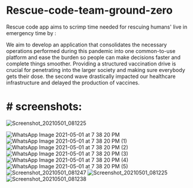 # Rescue-code-team-ground-zero
Rescue code app aims to scrimp time needed for rescuing humans' live in emergency time by :

We aim to develop an application that consolidates the necessary operations performed during this  pandemic into one common-to-use platform and ease the burden so people can make decisions faster and  complete things smoother. Providing a structured vaccination drive is crucial for penetrating into the larger society and making sure everybody gets their dose. the second wave drastically impacted our healthcare infrastructure and delayed the production of vaccines. 
 
 # # screenshots:
 ![Screenshot_20210501_081225](https://user-images.githubusercontent.com/56687394/116784923-72b17600-aab4-11eb-8a55-45345862d5df.jpg)

![WhatsApp Image 2021-05-01 at 7 38 20 PM](https://user-images.githubusercontent.com/56687394/116785126-8ad5c500-aab5-11eb-86a1-71faf92043e0.jpeg)
![WhatsApp Image 2021-05-01 at 7 38 20 PM (1)](https://user-images.githubusercontent.com/56687394/116785128-8c06f200-aab5-11eb-8275-105eee83dbb0.jpeg)
![WhatsApp Image 2021-05-01 at 7 38 20 PM (2)](https://user-images.githubusercontent.com/56687394/116785129-8c06f200-aab5-11eb-9536-26af69bd9487.jpeg)
![WhatsApp Image 2021-05-01 at 7 38 20 PM (3)](https://user-images.githubusercontent.com/56687394/116785130-8c9f8880-aab5-11eb-897f-cb0f3bb7e2ed.jpeg)
![WhatsApp Image 2021-05-01 at 7 38 20 PM (4)](https://user-images.githubusercontent.com/56687394/116785133-8f01e280-aab5-11eb-8009-af8bf0a845cf.jpeg)
![WhatsApp Image 2021-05-01 at 7 38 20 PM (5)](https://user-images.githubusercontent.com/56687394/116785134-8f9a7900-aab5-11eb-8439-e49efeefc52e.jpeg)
![Screenshot_20210501_081247](https://user-images.githubusercontent.com/56687394/116785141-96c18700-aab5-11eb-8ce8-e1378b8ebb6b.jpg)
![Screenshot_20210501_081225](https://user-images.githubusercontent.com/56687394/116785142-975a1d80-aab5-11eb-964a-d629f0662778.jpg)
![Screenshot_20210501_081238](https://user-images.githubusercontent.com/56687394/116785144-975a1d80-aab5-11eb-8be0-e5fdea5fbf80.jpg)





 
